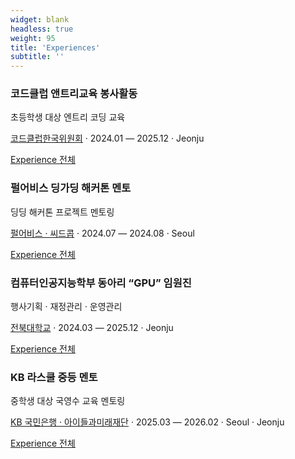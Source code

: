 ```yaml
---
widget: blank
headless: true
weight: 95
title: 'Experiences'
subtitle: ''
---
```


<div class="exp-cards">
  <div class="exp-card text-only">
    <div class="exp-body">
      <h3>코드클럽 앤트리교육 봉사활동</h3>
      <p>초등학생 대상 엔트리 코딩 교육</p>
      <p>
        <a href="https://codeclubkorea.org/" target="_blank" rel="noopener">코드클럽한국위원회</a>
        · 2024.01 — 2025.12 · Jeonju
      </p>
      <a class="btn btn-primary" href="experience/" target="_self">Experience 전체</a>
    </div>
  </div>

  <div class="exp-card text-only">
    <div class="exp-body">
      <h3>펄어비스 딩가딩 해커톤 멘토</h3>
      <p>딩딩 해커톤 프로젝트 멘토링</p>
      <p>
        <a href="https://www.pearlabyss.com/ko-KR" target="_blank" rel="noopener">펄어비스 · 씨드콥</a>
        · 2024.07 — 2024.08 · Seoul
      </p>
      <a class="btn btn-primary" href="experience/" target="_self">Experience 전체</a>
    </div>
  </div>

  <div class="exp-card text-only">
    <div class="exp-body">
      <h3>컴퓨터인공지능학부 동아리 “GPU” 임원진</h3>
      <p>행사기획 · 재정관리 · 운영관리</p>
      <p>
        <a href="https://gpu-jbnu.notion.site/2025-GPU-12e82806df888038bc10d5e315e8d544#16c82806df8880cabc32ffcbd27bb84b" target="_blank" rel="noopener">전북대학교</a>
        · 2024.03 — 2025.12 · Jeonju
      </p>
      <a class="btn btn-primary" href="experience/" target="_self">Experience 전체</a>
    </div>
  </div>

  <div class="exp-card text-only">
    <div class="exp-body">
      <h3>KB 라스쿨 중등 멘토</h3>
      <p>중학생 대상 국영수 교육 멘토링</p>
      <p>
        <a href="https://kbhope.kr/" target="_blank" rel="noopener">KB 국민은행 · 아이들과미래재단</a>
        · 2025.03 — 2026.02 · Seoul · Jeonju
      </p>
      <a class="btn btn-primary" href="experience/" target="_self">Experience 전체</a>
    </div>
  </div>
</div>

